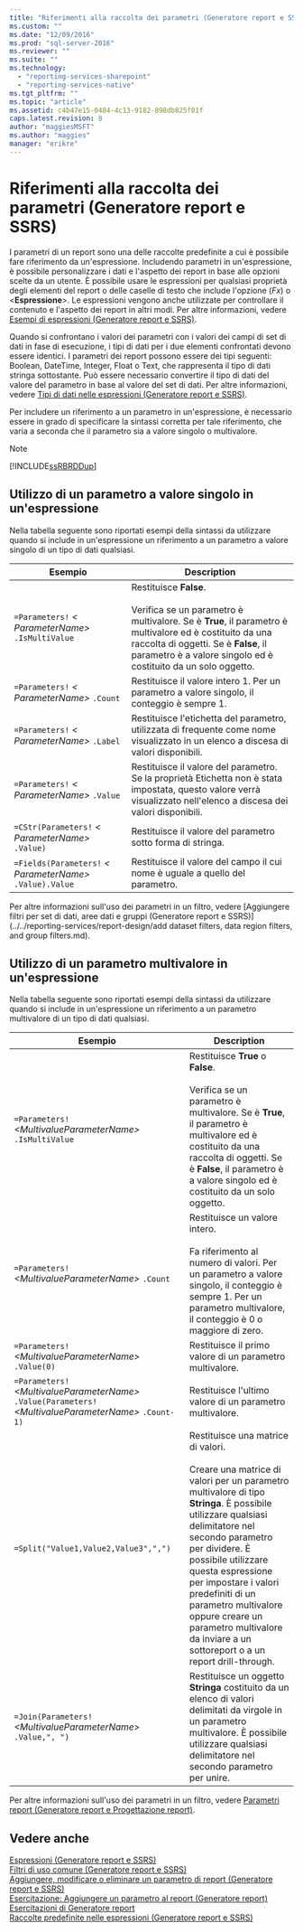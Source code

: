 ```yaml
---
title: "Riferimenti alla raccolta dei parametri (Generatore report e SSRS) | Microsoft Docs"
ms.custom: ""
ms.date: "12/09/2016"
ms.prod: "sql-server-2016"
ms.reviewer: ""
ms.suite: ""
ms.technology: 
  - "reporting-services-sharepoint"
  - "reporting-services-native"
ms.tgt_pltfrm: ""
ms.topic: "article"
ms.assetid: c4b47e15-0484-4c13-9182-898db825f01f
caps.latest.revision: 8
author: "maggiesMSFT"
ms.author: "maggies"
manager: "erikre"
---
```

# Riferimenti alla raccolta dei parametri (Generatore report e SSRS)
  I parametri di un report sono una delle raccolte predefinite a cui è possibile fare riferimento da un'espressione. Includendo parametri in un'espressione, è possibile personalizzare i dati e l'aspetto dei report in base alle opzioni scelte da un utente. È possibile usare le espressioni per qualsiasi proprietà degli elementi del report o delle caselle di testo che include l'opzione (*Fx*) o \<**Espressione**>. Le espressioni vengono anche utilizzate per controllare il contenuto e l'aspetto dei report in altri modi. Per altre informazioni, vedere [Esempi di espressioni &#40;Generatore report e SSRS&#41;](../../reporting-services/report-design/expression-examples-report-builder-and-ssrs.md).  
  
 Quando si confrontano i valori dei parametri con i valori dei campi di set di dati in fase di esecuzione, i tipi di dati per i due elementi confrontati devono essere identici. I parametri dei report possono essere dei tipi seguenti: Boolean, DateTime, Integer, Float o Text, che rappresenta il tipo di dati stringa sottostante. Può essere necessario convertire il tipo di dati del valore del parametro in base al valore del set di dati. Per altre informazioni, vedere [Tipi di dati nelle espressioni &#40;Generatore report e SSRS&#41;](../../reporting-services/report-design/data-types-in-expressions-report-builder-and-ssrs.md).  
  
 Per includere un riferimento a un parametro in un'espressione, è necessario essere in grado di specificare la sintassi corretta per tale riferimento, che varia a seconda che il parametro sia a valore singolo o multivalore.  
  
> [!NOTE]  
>  [!INCLUDE[ssRBRDDup](../../includes/ssrbrddup-md.md)]  
  
##  <a name="Single"></a> Utilizzo di un parametro a valore singolo in un'espressione  
 Nella tabella seguente sono riportati esempi della sintassi da utilizzare quando si include in un'espressione un riferimento a un parametro a valore singolo di un tipo di dati qualsiasi.  
  
|Esempio|Description|  
|-------------|-----------------|  
|`=Parameters!` *\< ParameterName>* `.IsMultiValue`|Restituisce **False**.<br /><br /> Verifica se un parametro è multivalore. Se è **True**, il parametro è multivalore ed è costituito da una raccolta di oggetti. Se è **False**, il parametro è a valore singolo ed è costituito da un solo oggetto.|  
|`=Parameters!` *\< ParameterName>* `.Count`|Restituisce il valore intero 1. Per un parametro a valore singolo, il conteggio è sempre 1.|  
|`=Parameters!` *\< ParameterName>* `.Label`|Restituisce l'etichetta del parametro, utilizzata di frequente come nome visualizzato in un elenco a discesa di valori disponibili.|  
|`=Parameters!` *\< ParameterName>* `.Value`|Restituisce il valore del parametro. Se la proprietà Etichetta non è stata impostata, questo valore verrà visualizzato nell'elenco a discesa dei valori disponibili.|  
|`=CStr(Parameters!`  *\< ParameterName>* `.Value)`|Restituisce il valore del parametro sotto forma di stringa.|  
|`=Fields(Parameters!` *\< ParameterName>* `.Value).Value`|Restituisce il valore del campo il cui nome è uguale a quello del parametro.|  
  
 Per altre informazioni sull'uso dei parametri in un filtro, vedere [Aggiungere filtri per set di dati, aree dati e gruppi &#40;Generatore report e SSRS&#41;](../../reporting-services/report-design/add dataset filters, data region filters, and group filters.md).  
  
##  <a name="Multi"></a> Utilizzo di un parametro multivalore in un'espressione  
 Nella tabella seguente sono riportati esempi della sintassi da utilizzare quando si include in un'espressione un riferimento a un parametro multivalore di un tipo di dati qualsiasi.  
  
|Esempio|Description|  
|-------------|-----------------|  
|`=Parameters!` *\<MultivalueParameterName>* `.IsMultiValue`|Restituisce **True** o **False**.<br /><br /> Verifica se un parametro è multivalore. Se è **True**, il parametro è multivalore ed è costituito da una raccolta di oggetti. Se è **False**, il parametro è a valore singolo ed è costituito da un solo oggetto.|  
|`=Parameters!` *\<MultivalueParameterName>* `.Count`|Restituisce un valore intero.<br /><br /> Fa riferimento al numero di valori. Per un parametro a valore singolo, il conteggio è sempre 1. Per un parametro multivalore, il conteggio è 0 o maggiore di zero.|  
|`=Parameters!` *\<MultivalueParameterName>* `.Value(0)`|Restituisce il primo valore di un parametro multivalore.|  
|`=Parameters!` *\<MultivalueParameterName>* `.Value(Parameters!` *\<MultivalueParameterName>* `.Count-1)`|Restituisce l'ultimo valore di un parametro multivalore.|  
|`=Split("Value1,Value2,Value3",",")`|Restituisce una matrice di valori.<br /><br /> Creare una matrice di valori per un parametro multivalore di tipo **Stringa**. È possibile utilizzare qualsiasi delimitatore nel secondo parametro per dividere. È possibile utilizzare questa espressione per impostare i valori predefiniti di un parametro multivalore oppure creare un parametro multivalore da inviare a un sottoreport o a un report drill-through.|  
|`=Join(Parameters!` *\<MultivalueParameterName>* `.Value,", ")`|Restituisce un oggetto **Stringa** costituito da un elenco di valori delimitati da virgole in un parametro multivalore. È possibile utilizzare qualsiasi delimitatore nel secondo parametro per unire.|  
  
 Per altre informazioni sull'uso dei parametri in un filtro, vedere [Parametri report &#40;Generatore report e Progettazione report&#41;](../../reporting-services/report-design/report-parameters-report-builder-and-report-designer.md).  
  
## Vedere anche  
 [Espressioni &#40;Generatore report e SSRS&#41;](../../reporting-services/report-design/expressions-report-builder-and-ssrs.md)   
 [Filtri di uso comune &#40;Generatore report e SSRS&#41;](../../reporting-services/report-design/commonly-used-filters-report-builder-and-ssrs.md)   
 [Aggiungere, modificare o eliminare un parametro di report &#40;Generatore report e SSRS&#41;](../../reporting-services/report-design/add-change-or-delete-a-report-parameter-report-builder-and-ssrs.md)   
 [Esercitazione: Aggiungere un parametro al report &#40;Generatore report&#41;](../../reporting-services/tutorial-add-a-parameter-to-your-report-report-builder.md)   
 [Esercitazioni di Generatore report](../../reporting-services/report-builder-tutorials.md)   
 [Raccolte predefinite nelle espressioni &#40;Generatore report e SSRS&#41;](../../reporting-services/report-design/built-in-collections-in-expressions-report-builder-and-ssrs.md)  
  
  